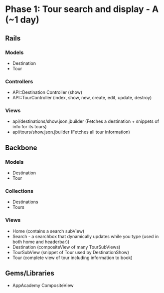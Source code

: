 # Phase 1: Tour search and display - A (~1 day)

## Rails
### Models
* Destination
* Tour

### Controllers
* API::Destination Controller (show)
* API::TourController (index, show, new, create, edit, update, destroy)

### Views
* api/destinations/show.json.jbuilder (Fetches a destination + snippets of info for its tours)
* api/tours/show.json.jbuilder (Fetches all tour information)

## Backbone
### Models
* Destination
* Tour

### Collections
* Destinations
* Tours

### Views
* Home (contains a search subView)
* Search - a searchbox that dynamically updates while you type (used in both home and headerbar))
* Destination (compositeView of many TourSubViews)
* TourSubView (snippet of Tour used by DestinationShow)
* Tour (complete view of tour including information to book)

## Gems/Libraries
* AppAcademy CompositeView
